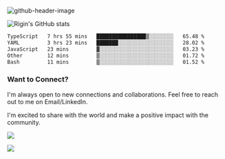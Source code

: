 
![github-header-image](https://github.com/riginoommen/riginoommen/assets/3840244/889cae65-df55-4cda-86cc-bf21bf1f2e96)

![Rigin's GitHub stats](https://github-readme-stats.vercel.app/api?username=riginoommen\&show_icons=true\&show=reviews,discussions_started,discussions_answered,prs_merged,prs_merged_percentage)


<!--START_SECTION:waka-->

```txt
TypeScript   7 hrs 55 mins   ████████████████▒░░░░░░░░   65.48 %
YAML         3 hrs 23 mins   ███████░░░░░░░░░░░░░░░░░░   28.02 %
JavaScript   23 mins         ▓░░░░░░░░░░░░░░░░░░░░░░░░   03.23 %
Other        12 mins         ▒░░░░░░░░░░░░░░░░░░░░░░░░   01.72 %
Bash         11 mins         ▒░░░░░░░░░░░░░░░░░░░░░░░░   01.52 %
```

<!--END_SECTION:waka-->

### Want to Connect?

I'm always open to new connections and collaborations. Feel free to reach out to me on Email/LinkedIn.

I'm excited to share with the world and make a positive impact with the community.

![](https://komarev.com/ghpvc/?username=riginoommen)

![](https://hit.yhype.me/github/profile?user_id=3840244)

